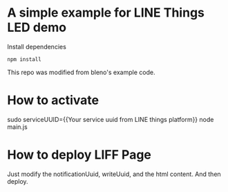 # A simple example for LINE Things LED demo

Install dependencies

    npm install

This repo was modified from bleno's example code.

# How to activate 

sudo serviceUUID={{Your service uuid from LINE things platform}} node main.js

# How to deploy LIFF Page

Just modify the notificationUuid, writeUuid, and the html content.
And then deploy.
